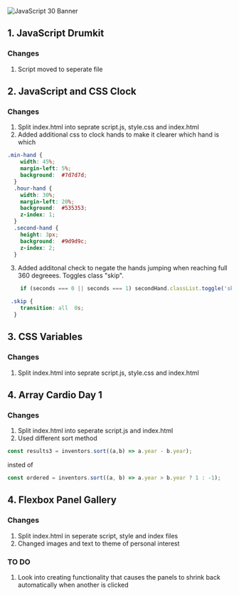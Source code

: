 ![JavaScript 30 Banner](https://lh3.googleusercontent.com/S8slXDe-rMTb7LP89OATxZAMqVTr9OU7YNGUO5Dv1JcSSwYKbJZgtKTosvenoyZZUEbKO36K_AVQ)

## 1. JavaScript Drumkit
### Changes
1. Script moved to seperate file

## 2. JavaScript and CSS Clock
### Changes
1. Split index.html into seprate script.js, style.css and index.html
2. Added additional css to clock hands to make it clearer which hand is which 
```css
.min-hand {
    width: 45%;
    margin-left: 5%;
    background:  #7d7d7d;
  }
  .hour-hand {
    width: 30%;
    margin-left: 20%;
    background:  #535353;
    z-index: 1;
  }
  .second-hand {
    height: 3px;
    background:  #9d9d9c;
    z-index: 2;
  }
```
3. Added additonal check to negate the hands jumping when reaching full 360 degreees. Toggles class "skip".
```javascript
    if (seconds === 0 || seconds === 1) secondHand.classList.toggle('skip');
```
```css
 .skip {
    transition: all  0s;
  }
```

## 3. CSS Variables
### Changes
1. Split index.html into seprate script.js, style.css and index.html

## 4. Array Cardio Day 1
### Changes
1. Split index.html into seperate script.js and index.html
2. Used different sort method
```javascript
const results3 = inventors.sort((a,b) => a.year - b.year);
```
insted of 
```javascript
const ordered = inventors.sort((a, b) => a.year > b.year ? 1 : -1);
```

## 4. Flexbox Panel Gallery
### Changes
1. Split index.html in seperate script, style and index files
2. Changed images and text to theme of personal interest

### TO DO
1. Look into creating functionality that causes the panels to shrink back automatically when another is clicked
